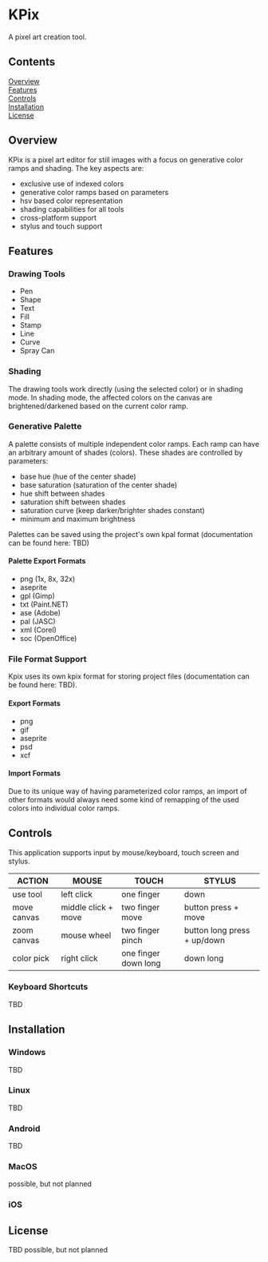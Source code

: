 # KPix

A pixel art creation tool.

## Contents

[Overview](#overview)\
[Features](#features)\
[Controls](#controls)\
[Installation](#installation)\
[License](#license)

## Overview
KPix is a pixel art editor for still images with a focus on generative color ramps and shading. The key aspects are:
- exclusive use of indexed colors
- generative color ramps based on parameters
- hsv based color representation
- shading capabilities for all tools
- cross-platform support 
- stylus and touch support

## Features
### Drawing Tools
- Pen
- Shape
- Text
- Fill
- Stamp
- Line
- Curve
- Spray Can

### Shading
The drawing tools work directly (using the selected color) or in shading mode. In shading mode, the affected colors on the canvas are brightened/darkened based on the current color ramp.

### Generative Palette
A palette consists of multiple independent color ramps. Each ramp can have an arbitrary amount of shades (colors). These shades are controlled by parameters:
- base hue (hue of the center shade)
- base saturation (saturation of the center shade)
- hue shift between shades
- saturation shift between shades
- saturation curve (keep darker/brighter shades constant)
- minimum and maximum brightness

Palettes can be saved using the project's own kpal format (documentation can be found here: TBD)
#### Palette Export Formats
- png (1x, 8x, 32x)
- aseprite
- gpl (Gimp)
- txt (Paint.NET)
- ase (Adobe)
- pal (JASC)
- xml (Corel)
- soc (OpenOffice)

### File Format Support
Kpix uses its own kpix format for storing project files (documentation can be found here: TBD).
#### Export Formats
- png
- gif
- aseprite
- psd
- xcf

#### Import Formats
Due to its unique way of having parameterized color ramps, an import of other formats would always need some kind of remapping of the used colors into individual color ramps. 

## Controls

This application supports input by mouse/keyboard, touch screen and stylus.

| ACTION      | MOUSE               | TOUCH                | STYLUS                      |
|-------------|---------------------|----------------------|-----------------------------|
| use tool    | left click          | one finger           | down                        |
| move canvas | middle click + move | two finger move      | button press + move         |
| zoom canvas | mouse wheel         | two finger pinch     | button long press + up/down |
| color pick  | right click         | one finger down long | down long                   |

### Keyboard Shortcuts
TBD

## Installation
### Windows
TBD
### Linux
TBD
### Android
TBD
### MacOS
possible, but not planned
### iOS

## License
TBD
possible, but not planned

